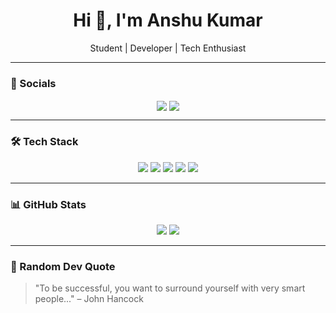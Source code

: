 <h1 align="center">Hi 👋, I'm Anshu Kumar</h1>
<p align="center">Student | Developer | Tech Enthusiast</p>

---

### 🔗 Socials
<p align="center">
  <a href="https://linkedin.com/in/your-link" target="blank"><img align="center" src="https://img.shields.io/badge/LinkedIn-blue?style=for-the-badge&logo=linkedin" /></a>
  <a href="https://twitter.com/your-handle" target="blank"><img align="center" src="https://img.shields.io/badge/Twitter-black?style=for-the-badge&logo=twitter" /></a>
</p>

---

### 🛠️ Tech Stack
<p align="center">
  <img src="https://img.shields.io/badge/HTML5-E34F26?style=for-the-badge&logo=html5&logoColor=white"/>
  <img src="https://img.shields.io/badge/CSS3-1572B6?style=for-the-badge&logo=css3&logoColor=white"/>
  <img src="https://img.shields.io/badge/JavaScript-yellow?style=for-the-badge&logo=javascript&logoColor=white"/>
  <img src="https://img.shields.io/badge/React-black?style=for-the-badge&logo=react"/>
  <img src="https://img.shields.io/badge/Node.js-339933?style=for-the-badge&logo=node.js&logoColor=white"/>
  <!-- Add more badges as needed -->
</p>

---

### 📊 GitHub Stats
<p align="center">
  <img src="https://github-readme-stats.vercel.app/api?username=your-username&show_icons=true&theme=radical" />
  <img src="https://github-readme-stats.vercel.app/api/top-langs/?username=your-username&layout=compact&theme=radical" />
</p>

---

### 💬 Random Dev Quote
> "To be successful, you want to surround yourself with very smart people..." – John Hancock
